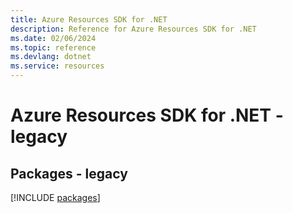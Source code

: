 ```yaml
---
title: Azure Resources SDK for .NET
description: Reference for Azure Resources SDK for .NET
ms.date: 02/06/2024
ms.topic: reference
ms.devlang: dotnet
ms.service: resources
---
```

# Azure Resources SDK for .NET - legacy
## Packages - legacy
[!INCLUDE [packages](resources-index.md)]